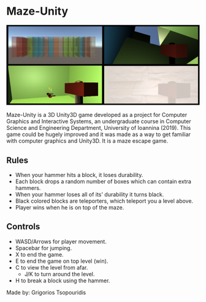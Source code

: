 # Maze-Unity
![](screenshot.png)

Maze-Unity is a 3D Unity3D game developed as a project for Computer Graphics and Interactive Systems, an undergraduate course in Computer Science and Engineering Department, University of Ioannina (2019). This game could be hugely improved and it was made as a way to get familiar with computer graphics and Unity3D. It is a maze escape game.

## Rules
* When your hammer hits a block, it loses durability.
* Each block drops a random number of boxes which can contain extra hammers.
* When your hammer loses all of its' durability it turns black.
* Black colored blocks are teleporters, which teleport you a level above.
* Player wins when he is on top of the maze.

## Controls
* WASD/Arrows for player movement.
* Spacebar for jumping.
* X to end the game.
* E to end the game on top level (win).
* C to view the level from afar.
  * J/K to turn around the level.
* H to break a block using the hammer.

Made by: Grigorios Tsopouridis
